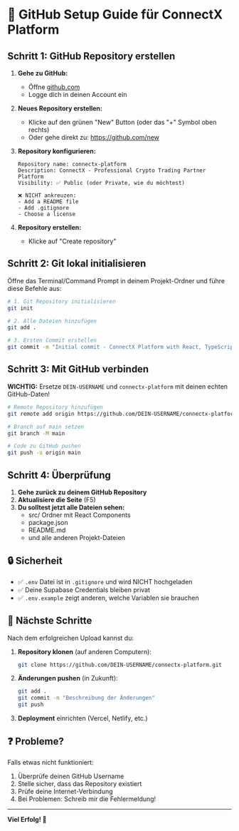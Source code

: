 # 🚀 GitHub Setup Guide für ConnectX Platform

## Schritt 1: GitHub Repository erstellen

1. **Gehe zu GitHub:**
   - Öffne [github.com](https://github.com)
   - Logge dich in deinen Account ein

2. **Neues Repository erstellen:**
   - Klicke auf den grünen "New" Button (oder das "+" Symbol oben rechts)
   - Oder gehe direkt zu: https://github.com/new

3. **Repository konfigurieren:**
   ```
   Repository name: connectx-platform
   Description: ConnectX - Professional Crypto Trading Partner Platform
   Visibility: ✅ Public (oder Private, wie du möchtest)
   
   ❌ NICHT ankreuzen:
   - Add a README file
   - Add .gitignore
   - Choose a license
   ```

4. **Repository erstellen:**
   - Klicke auf "Create repository"

## Schritt 2: Git lokal initialisieren

Öffne das Terminal/Command Prompt in deinem Projekt-Ordner und führe diese Befehle aus:

```bash
# 1. Git Repository initialisieren
git init

# 2. Alle Dateien hinzufügen
git add .

# 3. Ersten Commit erstellen
git commit -m "Initial commit - ConnectX Platform with React, TypeScript, Supabase"
```

## Schritt 3: Mit GitHub verbinden

**WICHTIG:** Ersetze `DEIN-USERNAME` und `connectx-platform` mit deinen echten GitHub-Daten!

```bash
# Remote Repository hinzufügen
git remote add origin https://github.com/DEIN-USERNAME/connectx-platform.git

# Branch auf main setzen
git branch -M main

# Code zu GitHub pushen
git push -u origin main
```

## Schritt 4: Überprüfung

1. **Gehe zurück zu deinem GitHub Repository**
2. **Aktualisiere die Seite** (F5)
3. **Du solltest jetzt alle Dateien sehen:**
   - src/ Ordner mit React Components
   - package.json
   - README.md
   - und alle anderen Projekt-Dateien

## 🔒 Sicherheit

- ✅ `.env` Datei ist in `.gitignore` und wird NICHT hochgeladen
- ✅ Deine Supabase Credentials bleiben privat
- ✅ `.env.example` zeigt anderen, welche Variablen sie brauchen

## 🚀 Nächste Schritte

Nach dem erfolgreichen Upload kannst du:

1. **Repository klonen** (auf anderen Computern):
   ```bash
   git clone https://github.com/DEIN-USERNAME/connectx-platform.git
   ```

2. **Änderungen pushen** (in Zukunft):
   ```bash
   git add .
   git commit -m "Beschreibung der Änderungen"
   git push
   ```

3. **Deployment** einrichten (Vercel, Netlify, etc.)

## ❓ Probleme?

Falls etwas nicht funktioniert:
1. Überprüfe deinen GitHub Username
2. Stelle sicher, dass das Repository existiert
3. Prüfe deine Internet-Verbindung
4. Bei Problemen: Schreib mir die Fehlermeldung!

---

**Viel Erfolg! 🎉**